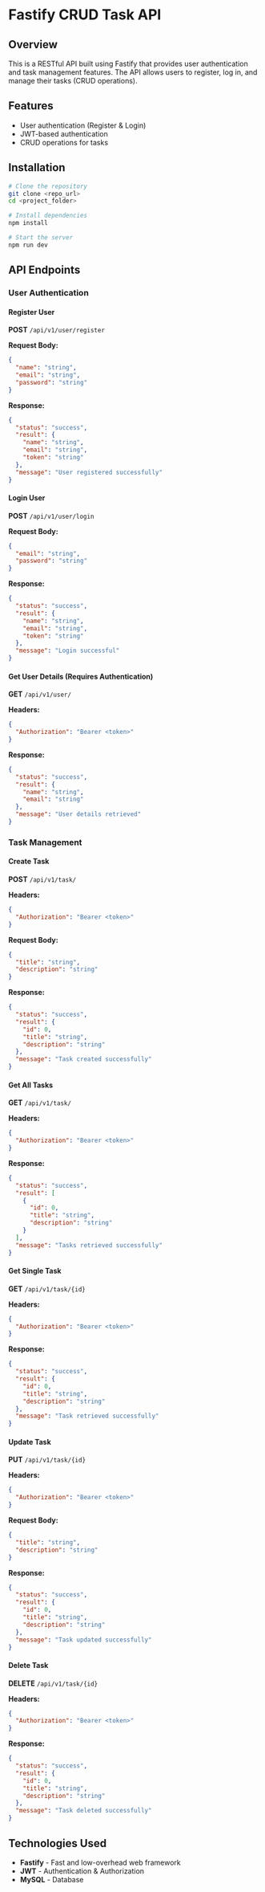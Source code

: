 # Fastify CRUD Task API

## Overview
This is a RESTful API built using Fastify that provides user authentication and task management features. The API allows users to register, log in, and manage their tasks (CRUD operations).

## Features
- User authentication (Register & Login)
- JWT-based authentication
- CRUD operations for tasks

## Installation

```bash
# Clone the repository
git clone <repo_url>
cd <project_folder>

# Install dependencies
npm install

# Start the server
npm run dev
```

## API Endpoints

### **User Authentication**

#### **Register User**
**POST** `/api/v1/user/register`

**Request Body:**
```json
{
  "name": "string",
  "email": "string",
  "password": "string"
}
```

**Response:**
```json
{
  "status": "success",
  "result": {
    "name": "string",
    "email": "string",
    "token": "string"
  },
  "message": "User registered successfully"
}
```

#### **Login User**
**POST** `/api/v1/user/login`

**Request Body:**
```json
{
  "email": "string",
  "password": "string"
}
```

**Response:**
```json
{
  "status": "success",
  "result": {
    "name": "string",
    "email": "string",
    "token": "string"
  },
  "message": "Login successful"
}
```

#### **Get User Details** (Requires Authentication)
**GET** `/api/v1/user/`

**Headers:**
```json
{
  "Authorization": "Bearer <token>"
}
```

**Response:**
```json
{
  "status": "success",
  "result": {
    "name": "string",
    "email": "string"
  },
  "message": "User details retrieved"
}
```

### **Task Management**

#### **Create Task**
**POST** `/api/v1/task/`

**Headers:**
```json
{
  "Authorization": "Bearer <token>"
}
```

**Request Body:**
```json
{
  "title": "string",
  "description": "string"
}
```

**Response:**
```json
{
  "status": "success",
  "result": {
    "id": 0,
    "title": "string",
    "description": "string"
  },
  "message": "Task created successfully"
}
```

#### **Get All Tasks**
**GET** `/api/v1/task/`

**Headers:**
```json
{
  "Authorization": "Bearer <token>"
}
```

**Response:**
```json
{
  "status": "success",
  "result": [
    {
      "id": 0,
      "title": "string",
      "description": "string"
    }
  ],
  "message": "Tasks retrieved successfully"
}
```

#### **Get Single Task**
**GET** `/api/v1/task/{id}`

**Headers:**
```json
{
  "Authorization": "Bearer <token>"
}
```

**Response:**
```json
{
  "status": "success",
  "result": {
    "id": 0,
    "title": "string",
    "description": "string"
  },
  "message": "Task retrieved successfully"
}
```

#### **Update Task**
**PUT** `/api/v1/task/{id}`

**Headers:**
```json
{
  "Authorization": "Bearer <token>"
}
```

**Request Body:**
```json
{
  "title": "string",
  "description": "string"
}
```

**Response:**
```json
{
  "status": "success",
  "result": {
    "id": 0,
    "title": "string",
    "description": "string"
  },
  "message": "Task updated successfully"
}
```

#### **Delete Task**
**DELETE** `/api/v1/task/{id}`

**Headers:**
```json
{
  "Authorization": "Bearer <token>"
}
```

**Response:**
```json
{
  "status": "success",
  "result": {
    "id": 0,
    "title": "string",
    "description": "string"
  },
  "message": "Task deleted successfully"
}
```

## Technologies Used
- **Fastify** - Fast and low-overhead web framework
- **JWT** - Authentication & Authorization
- **MySQL** - Database


